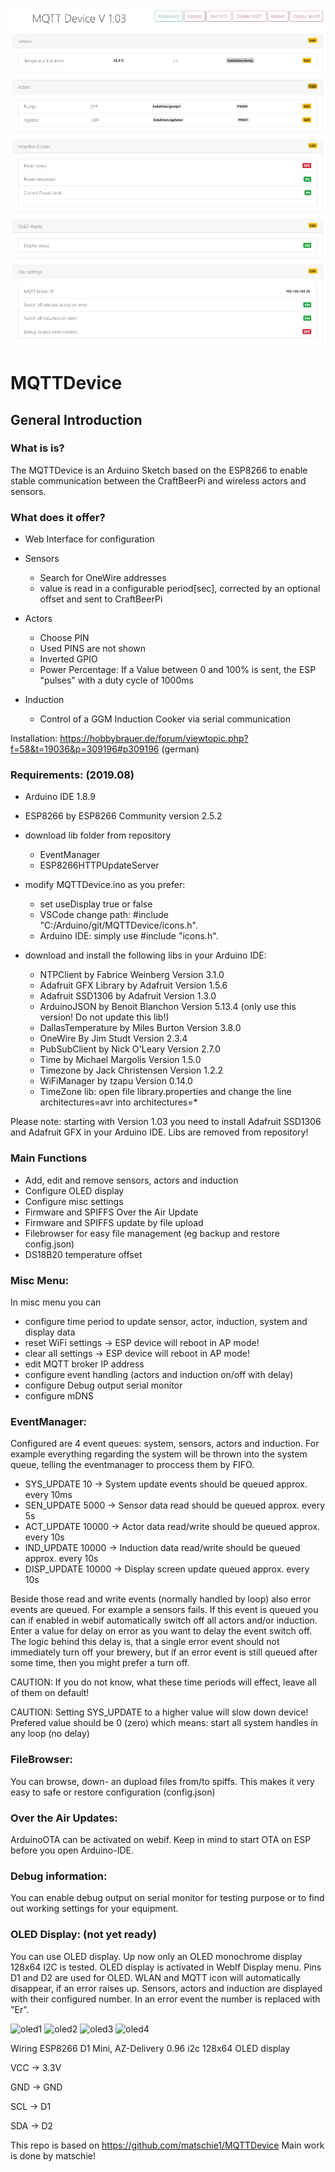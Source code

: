![ov1](/img/overview.jpg)

# MQTTDevice

## General Introduction
### What is is?

The MQTTDevice is an Arduino Sketch based on the ESP8266 to enable stable communication between the CraftBeerPi and wireless actors and sensors.

### What does it offer?

* Web Interface for configuration

* Sensors
  * Search for OneWire addresses
  * value is read in a configurable period[sec], corrected by an optional offset and sent to CraftBeerPi
* Actors
  * Choose PIN
  * Used PINS are not shown
  * Inverted GPIO
  * Power Percentage: If a Value between 0 and 100% is sent, the ESP "pulses" with a duty cycle of 1000ms
* Induction
  * Control of a GGM Induction Cooker via serial communication


Installation: https://hobbybrauer.de/forum/viewtopic.php?f=58&t=19036&p=309196#p309196 (german)


### Requirements: (2019.08)

* Arduino IDE 1.8.9 
* ESP8266 by ESP8266 Community version 2.5.2
* download lib folder from repository
  * EventManager
  * ESP8266HTTPUpdateServer
* modify MQTTDevice.ino as you prefer:
  * set useDisplay true or false
  * VSCode change path: #include "C:/Arduino/git/MQTTDevice/icons.h". 
  * Arduino IDE: simply use #include "icons.h".
* download and install the following libs in your Arduino IDE:  

  * NTPClient by Fabrice Weinberg Version 3.1.0
  * Adafruit GFX Library by Adafruit Version 1.5.6
  * Adafruit SSD1306 by Adafruit Version 1.3.0
  * ArduinoJSON by Benoit Blanchon Version 5.13.4 (only use this version! Do not update this lib!)
  * DallasTemperature by Miles Burton Version 3.8.0
  * OneWire By Jim Studt Version 2.3.4
  * PubSubClient by Nick O'Leary Version 2.7.0
  * Time by Michael Margolis Version 1.5.0
  * Timezone by Jack Christensen Version 1.2.2
  * WiFiManager by tzapu Version 0.14.0
  * TimeZone lib: open file library.properties and change the line architectures=avr into architectures=*

Please note: starting with Version 1.03 you need to install Adafruit SSD1306 and Adafruit GFX in your Arduino IDE. Libs are removed from repository!


### Main Functions

* Add, edit and remove sensors, actors and induction
* Configure OLED display
* Configure misc settings
* Firmware and SPIFFS Over the Air Update
* Firmware and SPIFFS update by file upload 
* Filebrowser for easy file management (eg backup and restore config.json)
* DS18B20 temperature offset

### Misc Menu:
In misc menu you can
* configure time period to update sensor, actor, induction, system and display data
* reset WiFi settings		-> ESP device will reboot in AP mode!
* clear all settings		-> ESP device will reboot in AP mode!
* edit MQTT broker IP address
* configure event handling (actors and induction on/off with delay)
* configure Debug output serial monitor
* configure mDNS

### EventManager:
Configured are 4 event queues: system, sensors, actors and induction. For example everything regarding the system will be thrown into the system queue, telling the eventmanager to proccess them by FIFO.

* SYS_UPDATE  10		-> System update events should be queued approx. every 10ms
* SEN_UPDATE  5000	-> Sensor data read should be queued approx. every 5s
* ACT_UPDATE  10000	-> Actor data read/write should be queued approx. every 10s
* IND_UPDATE  10000	-> Induction data read/write should be queued approx. every 10s
* DISP_UPDATE 10000	-> Display screen update queued approx. every 10s

Beside those read and write events (normally handled by loop) also error events are queued. For example a sensors fails. If this event is queued you can if enabled in webif automatically switch off all actors and/or induction. Enter a value for delay on error as you want to delay the event switch off. The logic behind this delay is, that a single error event should not immediately turn off your brewery, but if an error event is still queued after some time, then you might prefer a turn off. 

CAUTION: If you do not know, what these time periods will effect, leave all of them on default! 

CAUTION: Setting SYS_UPDATE to a higher value will slow down device! Prefered value should be 0 (zero) which means: start all system handles ín any loop (no delay) 

### FileBrowser:
You can browse, down- an dupload files from/to spiffs. This makes it very easy to safe or restore configuration (config.json)

### Over the Air Updates:
ArduinoOTA can be activated on webif. Keep in mind to start OTA on ESP before you open Arduino-IDE.

### Debug information:
You can enable debug output on serial monitor for testing purpose or to find out working settings for your equipment.

### OLED Display: (not yet ready)
You can use OLED display. Up now only an OLED monochrome display 128x64 I2C is tested.
OLED display is activated in WebIf Display menu. Pins D1 and D2 are used for OLED.
WLAN and MQTT icon will automatically disappear, if an error raises up.
Sensors, actors and induction are displayed with their configured number. In an error event the number is replaced with "Er".


![oled1](/img/display3.jpg)
![oled2](/img/display2.jpg)
![oled3](/img/display.jpg)
![oled4](/img/display1.jpg)

Wiring ESP8266 D1 Mini, AZ-Delivery 0.96 i2c 128x64 OLED display

VCC -> 3.3V

GND -> GND

SCL -> D1

SDA -> D2

This repo is based on https://github.com/matschie1/MQTTDevice Main work is done by matschie! 
